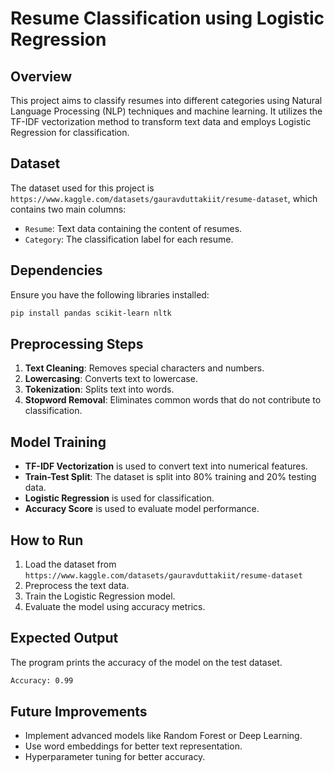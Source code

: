 # Resume Classification using Logistic Regression

## Overview
This project aims to classify resumes into different categories using Natural Language Processing (NLP) techniques and machine learning. It utilizes the TF-IDF vectorization method to transform text data and employs Logistic Regression for classification.

## Dataset
The dataset used for this project is `https://www.kaggle.com/datasets/gauravduttakiit/resume-dataset`, which contains two main columns:
- `Resume`: Text data containing the content of resumes.
- `Category`: The classification label for each resume.

## Dependencies
Ensure you have the following libraries installed:

```bash
pip install pandas scikit-learn nltk
```

## Preprocessing Steps
1. **Text Cleaning**: Removes special characters and numbers.
2. **Lowercasing**: Converts text to lowercase.
3. **Tokenization**: Splits text into words.
4. **Stopword Removal**: Eliminates common words that do not contribute to classification.

## Model Training
- **TF-IDF Vectorization** is used to convert text into numerical features.
- **Train-Test Split**: The dataset is split into 80% training and 20% testing data.
- **Logistic Regression** is used for classification.
- **Accuracy Score** is used to evaluate model performance.

## How to Run
1. Load the dataset from `https://www.kaggle.com/datasets/gauravduttakiit/resume-dataset`
2. Preprocess the text data.
3. Train the Logistic Regression model.
4. Evaluate the model using accuracy metrics.

## Expected Output
The program prints the accuracy of the model on the test dataset.

```bash
Accuracy: 0.99
```

## Future Improvements
- Implement advanced models like Random Forest or Deep Learning.
- Use word embeddings for better text representation.
- Hyperparameter tuning for better accuracy.





